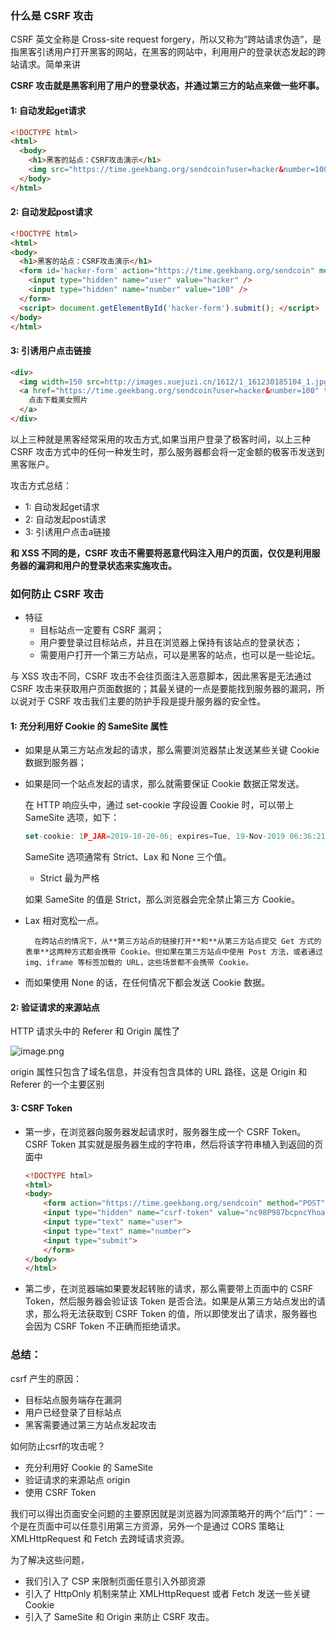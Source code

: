 ### 什么是 CSRF 攻击

CSRF 英文全称是 Cross-site request forgery，所以又称为“跨站请求伪造”，是指黑客引诱用户打开黑客的网站，在黑客的网站中，利用用户的登录状态发起的跨站请求。简单来讲

**CSRF 攻击就是黑客利用了用户的登录状态，并通过第三方的站点来做一些坏事。**

#### 1: 自动发起get请求
``` html
<!DOCTYPE html>
<html>
  <body>
    <h1>黑客的站点：CSRF攻击演示</h1>
    <img src="https://time.geekbang.org/sendcoin?user=hacker&number=100">
  </body>
</html>
```


#### 2: 自动发起post请求
```html
<!DOCTYPE html>
<html>
<body>
  <h1>黑客的站点：CSRF攻击演示</h1>
  <form id='hacker-form' action="https://time.geekbang.org/sendcoin" method=POST>
    <input type="hidden" name="user" value="hacker" />
    <input type="hidden" name="number" value="100" />
  </form>
  <script> document.getElementById('hacker-form').submit(); </script>
</body>
</html>
```
#### 3: 引诱用户点击链接
```html
<div>
  <img width=150 src=http://images.xuejuzi.cn/1612/1_161230185104_1.jpg> </img> </div> <div>
  <a href="https://time.geekbang.org/sendcoin?user=hacker&number=100" taget="_blank">
    点击下载美女照片
  </a>
</div>
```
以上三种就是黑客经常采用的攻击方式,如果当用户登录了极客时间，以上三种 CSRF 攻击方式中的任何一种发生时，那么服务器都会将一定金额的极客币发送到黑客账户。



攻击方式总结：
- 1: 自动发起get请求
- 2: 自动发起post请求
- 3: 引诱用户点击a链接


**和 XSS 不同的是，CSRF 攻击不需要将恶意代码注入用户的页面，仅仅是利用服务器的漏洞和用户的登录状态来实施攻击。**

### 如何防止 CSRF 攻击
- 特征
    - 目标站点一定要有 CSRF 漏洞；
    - 用户要登录过目标站点，并且在浏览器上保持有该站点的登录状态；
    - 需要用户打开一个第三方站点，可以是黑客的站点，也可以是一些论坛。

与 XSS 攻击不同，CSRF 攻击不会往页面注入恶意脚本，因此黑客是无法通过 CSRF 攻击来获取用户页面数据的；其最关键的一点是要能找到服务器的漏洞，所以说对于 CSRF 攻击我们主要的防护手段是提升服务器的安全性。

####  1: 充分利用好 Cookie 的 SameSite 属性
- 如果是从第三方站点发起的请求，那么需要浏览器禁止发送某些关键 Cookie 数据到服务器；
- 如果是同一个站点发起的请求，那么就需要保证 Cookie 数据正常发送。

    在 HTTP 响应头中，通过 set-cookie 字段设置 Cookie 时，可以带上 SameSite 选项，如下：
    ```js
    set-cookie: 1P_JAR=2019-10-20-06; expires=Tue, 19-Nov-2019 06:36:21 GMT; path=/; domain=.google.com; SameSite=none
    ```
    SameSite 选项通常有 Strict、Lax 和 None 三个值。
    - Strict 最为严格

    如果 SameSite 的值是 Strict，那么浏览器会完全禁止第三方 Cookie。
    
- Lax 相对宽松一点。

        在跨站点的情况下，从**第三方站点的链接打开**和**从第三方站点提交 Get 方式的表单**这两种方式都会携带 Cookie。但如果在第三方站点中使用 Post 方法，或者通过 img、iframe 等标签加载的 URL，这些场景都不会携带 Cookie。

- 而如果使用 None 的话，在任何情况下都会发送 Cookie 数据。


#### 2: 验证请求的来源站点

 HTTP 请求头中的 Referer 和 Origin 属性了

![image.png](https://upload-images.jianshu.io/upload_images/5016475-055f11019a8e8737.png?imageMogr2/auto-orient/strip%7CimageView2/2/w/1240)

origin 属性只包含了域名信息，并没有包含具体的 URL 路径，这是 Origin 和 Referer 的一个主要区别

#### 3: CSRF Token

 - 第一步，在浏览器向服务器发起请求时，服务器生成一个 CSRF Token。CSRF Token 其实就是服务器生成的字符串，然后将该字符串植入到返回的页面中
    ```html
    <!DOCTYPE html>
    <html>
    <body>
        <form action="https://time.geekbang.org/sendcoin" method="POST">
        <input type="hidden" name="csrf-token" value="nc98P987bcpncYhoadjoiydc9ajDlcn">
        <input type="text" name="user">
        <input type="text" name="number">
        <input type="submit">
        </form>
    </body>
    </html>
    ```
- 第二步，在浏览器端如果要发起转账的请求，那么需要带上页面中的 CSRF Token，然后服务器会验证该 Token 是否合法。如果是从第三方站点发出的请求，那么将无法获取到 CSRF Token 的值，所以即使发出了请求，服务器也会因为 CSRF Token 不正确而拒绝请求。

### 总结： 

csrf 产生的原因：

- 目标站点服务端存在漏洞
- 用户已经登录了目标站点
- 黑客需要通过第三方站点发起攻击

如何防止csrf的攻击呢？ 
- 充分利用好 Cookie 的 SameSite 
- 验证请求的来源站点 origin
- 使用 CSRF Token

 我们可以得出页面安全问题的主要原因就是浏览器为同源策略开的两个“后门”：一个是在页面中可以任意引用第三方资源，另外一个是通过 CORS 策略让 XMLHttpRequest 和 Fetch 去跨域请求资源。

 为了解决这些问题，
 - 我们引入了 CSP 来限制页面任意引入外部资源
 - 引入了 HttpOnly 机制来禁止 XMLHttpRequest 或者 Fetch 发送一些关键 Cookie
 - 引入了 SameSite 和 Origin 来防止 CSRF 攻击。